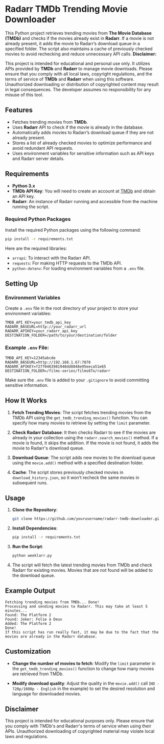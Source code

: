 # Radarr TMDb Trending Movie Downloader

This Python project retrieves trending movies from **The Movie Database (TMDb)** and checks if the movies already exist in **Radarr**. If a movie is not already present, it adds the movie to Radarr’s download queue in a specified folder. The script also maintains a cache of previously checked movies to avoid rechecking and reduce unnecessary API calls.
**Disclaimer:**

This project is intended for educational and personal use only. It utilizes APIs provided by **TMDb** and **Radarr** to manage movie downloads. Please ensure that you comply with all local laws, copyright regulations, and the terms of service of **TMDb** and **Radarr** when using this software. Unauthorized downloading or distribution of copyrighted content may result in legal consequences. The developer assumes no responsibility for any misuse of this tool.
## Features
- Fetches trending movies from **TMDb**.
- Uses **Radarr** API to check if the movie is already in the database.
- Automatically adds movies to Radarr’s download queue if they are not already present.
- Stores a list of already checked movies to optimize performance and avoid redundant API requests.
- Uses environment variables for sensitive information such as API keys and Radarr server details.

## Requirements

- **Python 3.x**
- **TMDb API Key**: You will need to create an account at [TMDb](https://www.themoviedb.org/) and obtain an API key.
- **Radarr**: An instance of Radarr running and accessible from the machine running the script.

### Required Python Packages

Install the required Python packages using the following command:

```bash
pip install -r requirements.txt
```

Here are the required libraries:

- `arrapi`: To interact with the Radarr API.
- `requests`: For making HTTP requests to the TMDb API.
- `python-dotenv`: For loading environment variables from a `.env` file.

## Setting Up

### Environment Variables

Create a `.env` file in the root directory of your project to store your environment variables:

```
TMDB_API_KEY=your_tmdb_api_key
RADARR_BASEURL=http://your_radarr_url
RADARR_APIKEY=your_radarr_api_key
DESTINATION_FOLDER=/path/to/your/destination/folder
```

### Example `.env` File:
```plaintext
TMDB_API_KEY=12345abcde
RADARR_BASEURL=http://192.168.1.67:7878
RADARR_APIKEY=f27f0463981940dd8848e95eeca51e65
DESTINATION_FOLDER=/films-series/films6To/radarr
```

Make sure the `.env` file is added to your `.gitignore` to avoid committing sensitive information.

## How It Works

1. **Fetch Trending Movies**: The script fetches trending movies from the TMDb API using the `get_tmdb_trending_movies()` function. You can specify how many movies to retrieve by setting the `limit` parameter.
   
2. **Check Radarr Database**: It then checks Radarr to see if the movies are already in your collection using the `radarr.search_movies()` method. If a movie is found, it skips the addition. If the movie is not found, it adds the movie to Radarr's download queue.
   
3. **Download Queue**: The script adds new movies to the download queue using the `movie.add()` method with a specified destination folder.

4. **Cache**: The script stores previously checked movies in `download_history.json`, so it won’t recheck the same movies in subsequent runs.

## Usage

1. **Clone the Repository**:
   ```bash
   git clone https://github.com/yourusername/radarr-tmdb-downloader.git
   ```

2. **Install Dependencies**:
   ```bash
   pip install -r requirements.txt
   ```

3. **Run the Script**:
   ```bash
   python weeklarr.py
   ```

4. The script will fetch the latest trending movies from TMDb and check Radarr for existing movies. Movies that are not found will be added to the download queue.

## Example Output

```
Fetching trending movies from TMDb... Done!
Processing and sending movies to Radarr. This may take at least 5 minutes... 
Found: The Platform 2
Found: Joker: Folie à Deux
Added: The Platform 2
Done!
If this script has run really fast, it may be due to the fact that the movies are already in the Radarr database.
```

## Customization

- **Change the number of movies to fetch**: Modify the `limit` parameter in the `get_tmdb_trending_movies()` function to change how many movies are retrieved from TMDb.
  
- **Modify download quality**: Adjust the quality in the `movie.add()` call (`HD - 720p/1080p - English` in the example) to set the desired resolution and language for downloaded movies.

## Disclaimer

This project is intended for educational purposes only. Please ensure that you comply with TMDb's and Radarr's terms of service when using their APIs. Unauthorized downloading of copyrighted material may violate local laws and regulations.
